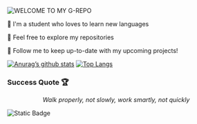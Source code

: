 ![WELCOME TO MY G-REPO](https://user-images.githubusercontent.com/82915997/229525353-055e2581-26aa-401b-8306-914ba742747c.png)

🏮 I'm a student who loves to learn new languages

🏮 Feel free to explore my repositories

🏮 Follow me to keep up-to-date with my upcoming projects!

[![Anurag’s github stats](https://github-readme-stats.vercel.app/api?username=binaryassasins)](https://github.com/binaryassasins)  [![Top Langs](https://github-readme-stats.vercel.app/api/top-langs/?username=binaryassasins&layout=compact)](https://github.com/binaryassasins)

### Success Quote 🏆
*<p style="text-align: center;">Walk properly, not slowly, work smartly, not quickly</p>*

![Static Badge](https://img.shields.io/badge/Profile-LinkedIn-blue?style=flat&logo=linkedin&logoColor=white&link=https%3A%2F%2Fwww.linkedin.com%2Fin%2Fmohd-syafiq-asyraf-100762229%2F)
